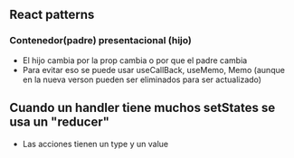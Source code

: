 ## React patterns

### Contenedor(padre) presentacional (hijo)

- El hijo cambia por la prop cambia o por que el padre cambia
- Para evitar eso se puede usar useCallBack, useMemo, Memo (aunque en la nueva verson pueden ser eliminados para ser actualizado)
## Cuando un handler tiene muchos setStates se usa un "reducer"
- Las acciones tienen un type y un value